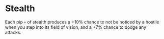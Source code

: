 # Stealth

Each pip `+` of stealth produces a +10% chance to not be noticed by a hostile
when you step into its field of vision, and a +7% chance to dodge any attacks.
